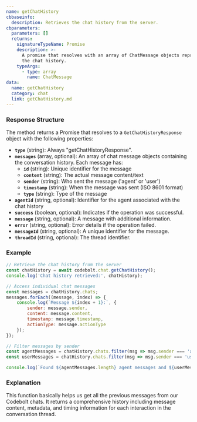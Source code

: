 ```yaml
---
name: getChatHistory
cbbaseinfo:
  description: Retrieves the chat history from the server.
cbparameters:
  parameters: []
  returns:
    signatureTypeName: Promise
    description: >-
      A promise that resolves with an array of ChatMessage objects representing
      the chat history.
    typeArgs:
      - type: array
        name: ChatMessage
data:
  name: getChatHistory
  category: chat
  link: getChatHistory.md
---
```

<CBBaseInfo/> 
 <CBParameters/>


### Response Structure

The method returns a Promise that resolves to a `GetChatHistoryResponse` object with the following properties:

- **`type`** (string): Always "getChatHistoryResponse".
- **`messages`** (array, optional): An array of chat message objects containing the conversation history. Each message has:
  - **`id`** (string): Unique identifier for the message
  - **`content`** (string): The actual message content/text
  - **`sender`** (string): Who sent the message ('agent' or 'user')
  - **`timestamp`** (string): When the message was sent (ISO 8601 format)
  - **`type`** (string): Type of the message
- **`agentId`** (string, optional): Identifier for the agent associated with the chat history
- **`success`** (boolean, optional): Indicates if the operation was successful.
- **`message`** (string, optional): A message with additional information.
- **`error`** (string, optional): Error details if the operation failed.
- **`messageId`** (string, optional): A unique identifier for the message.
- **`threadId`** (string, optional): The thread identifier.

### Example

```js
// Retrieve the chat history from the server
const chatHistory = await codebolt.chat.getChatHistory();
console.log('Chat history retrieved:', chatHistory);

// Access individual chat messages
const messages = chatHistory.chats;
messages.forEach((message, index) => {
    console.log(`Message ${index + 1}:`, {
        sender: message.sender,
        content: message.content,
        timestamp: message.timestamp,
        actionType: message.actionType
    });
});

// Filter messages by sender
const agentMessages = chatHistory.chats.filter(msg => msg.sender === 'agent');
const userMessages = chatHistory.chats.filter(msg => msg.sender === 'user');

console.log(`Found ${agentMessages.length} agent messages and ${userMessages.length} user messages`);
```

### Explanation

This function basically helps us get all the previous messages from our Codebolt chats. It returns a comprehensive history including message content, metadata, and timing information for each interaction in the conversation thread. 